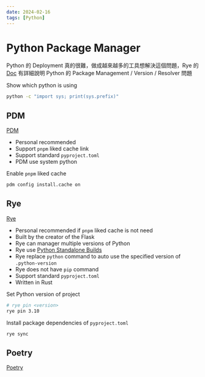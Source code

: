 ```yaml
---
date: 2024-02-16
tags: [Python]
---
```


# Python Package Manager

Python 的 Deployment 真的很難，做成越來越多的工具想解決這個問題，Rye 的 [Doc](https://rye-up.com/philosophy/) 有詳細說明 Python 的 Package Management / Version / Resolver 問題

<!--truncate-->

Show which python is using

```sh
python -c "import sys; print(sys.prefix)"
```

## PDM

[PDM](https://pdm-project.org/)

- Personal recommended
- Support `pnpm` liked cache link
- Support standard `pyproject.toml`
- PDM use system python

Enable `pnpm` liked cache

```sh
pdm config install.cache on
```

## Rye

[Rye](https://rye-up.com/)

- Personal recommended if `pnpm` liked cache is not need
- Built by the creator of the Flask
- Rye can manager multiple versions of Python
- Rye use [Python Standalone Builds](https://github.com/indygreg/python-build-standalone)
- Rye replace `python` command to auto use the specified version of `.python-version`
- Rye does not have `pip` command
- Support standard `pyproject.toml`
- Written in Rust

Set Python version of project

```sh
# rye pin <version>
rye pin 3.10
```

Install package dependencies of `pyproject.toml`

```sh
rye sync
```

## Poetry

[Poetry](https://python-poetry.org/)
